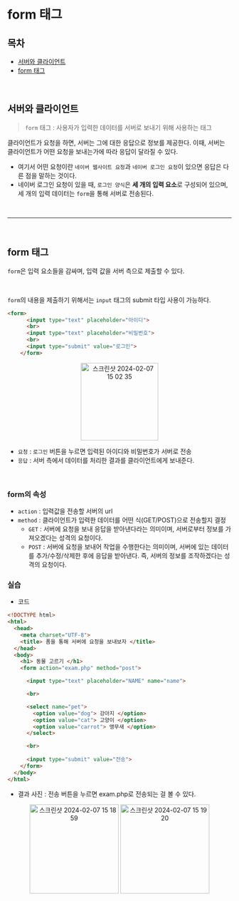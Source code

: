 # form 태그

## 목차
- [서버와 클라이언트](#서버와-클라이언트)
- [form 태그](#form-태그)

</br>

## 서버와 클라이언트

> `form` 태그 : 사용자가 입력한 데이터를 서버로 보내기 위해 사용하는 태그

클라이언트가 요청을 하면, 서버는 그에 대한 응답으로 정보를 제공한다. 이때, 서버는 클라이언트가 어떤 요청을 보내는가에 따라 응답이 달라질 수 있다. 
- 여기서 어떤 요청이란 `네이버 웹사이트 요청`과 `네이버 로그인 요청`이 있으면 응답은 다른 점을 말하는 것이다.
- 네이버 로그인 요청이 있을 때, `로그인 양식`은 **세 개의 입력 요소**로 구성되어 있으며, 세 개의 입력 데이터는 `form`을 통해 서버로 전송된다.

<br>

---

<br>

## form 태그

`form`은 입력 요소들을 감싸며, 입력 값을 서버 측으로 제출할 수 있다.

<br>

`form`의 내용을 제출하기 위해서는 `input` 태그의 submit 타입 사용이 가능하다.

```html
<form>
      <input type="text" placeholder="아이디">
      <br>
      <input type="text" placeholder="비밀번호">
      <br>
      <input type="submit" value="로그인">
    </form>
```
<p align=center>
<img width="174" alt="스크린샷 2024-02-07 15 02 35" src="https://github.com/hamsangjin/TIL/assets/103736614/ff37a289-3c1d-4ba4-b66d-5ec5ec51aca7">
</p>

- `요청` : `로그인` 버튼을 누르면 입력된 아이디와 비밀번호가 서버로 전송
- `응답` : 서버 측에서 데이터를 처리한 결과를 클라이언트에게 보내준다.

<br>

### form의 속성
- `action` : 입력값을 전송할 서버의 url
- `method` : 클라이언트가 입력한 데이터를 어떤 식(GET/POST)으로 전송할지 결정
  - `GET` : 서버에 요청을 보내 응답을 받아낸다라는 의미이며, 서버로부터 정보를 가져오겠다는 성격의 요청이다.
  - `POST` : 서버에 요청을 보내어 작업을 수행한다는 의미이며, 서버에 있는 데이터를 추가/수정/삭제한 후에 응답을 받아낸다. 즉, 서버의 정보를 조작하겠다는 성격의 요청이다.
 

### 실습
- 코드
```html
<!DOCTYPE html>
<html>
  <head>
    <meta charset="UTF-8">
    <title> 폼을 통해 서버에 요청을 보내보자 </title>
  </head>
  <body>
    <h1> 동물 고르기 </h1>
    <form action="exam.php" method="post">

      <input type="text" placeholder="NAME" name="name">

      <br>

      <select name="pet">
        <option value="dog"> 강아지 </option>
        <option value="cat"> 고양이 </option>
        <option value="carrot"> 앵무새 </option>
      </select>

      <br>
      
      <input type="submit" value="전송">
    </form>
  </body>
</html>
```

- 결과 사진 : 전송 버튼을 누르면 exam.php로 전송되는 걸 볼 수 있다.
<p align=center>
<img width="200" height="200" alt="스크린샷 2024-02-07 15 18 59" src="https://github.com/hamsangjin/TIL/assets/103736614/bcb4d7e4-5485-415a-9408-7a4e368f089e">
<img width="200" height="200" alt="스크린샷 2024-02-07 15 19 20" src="https://github.com/hamsangjin/TIL/assets/103736614/dda92c0f-a274-439d-81fc-9aab6000cabc">

</p>
